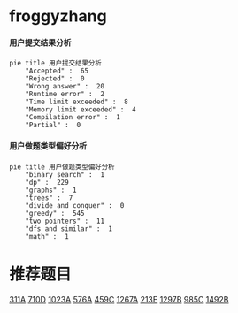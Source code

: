 # froggyzhang

<!-- tabs:start -->



#### **用户提交结果分析**

```mermaid
pie title 用户提交结果分析
    "Accepted" :  65
    "Rejected" :  0
    "Wrong answer" :  20
    "Runtime error" :  2
    "Time limit exceeded" :  8
    "Memory limit exceeded" :  4
    "Compilation error" :  1
    "Partial" :  0
```

#### **用户做题类型偏好分析**

```mermaid
pie title 用户做题类型偏好分析
    "binary search" :  1
    "dp" :  229
    "graphs" :  1
    "trees" :  7
    "divide and conquer" :  0
    "greedy" :  545
    "two pointers" :  11
    "dfs and similar" :  1
    "math" :  1
```



<!-- tabs:end -->
# 推荐题目
[311A](https://codeforces.com/contest/311/problem/A)
[710D](https://codeforces.com/contest/710/problem/D)
[1023A](https://codeforces.com/contest/1023/problem/A)
[576A](https://codeforces.com/contest/576/problem/A)
[459C](https://codeforces.com/contest/459/problem/C)
[1267A](https://codeforces.com/contest/1267/problem/A)
[213E](https://codeforces.com/contest/213/problem/E)
[1297B](https://codeforces.com/contest/1297/problem/B)
[985C](https://codeforces.com/contest/985/problem/C)
[1492B](https://codeforces.com/contest/1492/problem/B)

